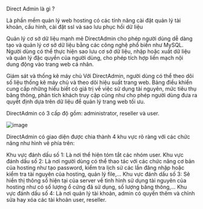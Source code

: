 Direct Admin là gì ?

Là phần mềm quản lý web hosting có các tính năng cài đặt quản lý tài khoản, cấu hình, cài đặt ssl và sao lưu phục hồi dữ liệu

Quản lý cơ sở dữ liệu mạnh mẽ
DirectAdmin cho phép người dùng dễ dàng tạo và quản lý cơ sở dữ liệu bằng các công nghệ phổ biến như MySQL. Người dùng có thể thực hiện sao lưu cơ sở dữ liệu, nhập hoặc xuất dữ liệu và quản lý đặc quyền của người dùng, cho phép tích hợp liền mạch nội dung động vào trang web cá nhân.

Giám sát và thống kê máy chủ
Với DirectAdmin, người dùng có thể theo dõi số liệu thống kê máy chủ và theo dõi hiệu suất trang web. Bảng điều khiển cung cấp những hiểu biết có giá trị về việc sử dụng tài nguyên, mức tiêu thụ băng thông, phân tích khách truy cập cũng như cho phép người dùng đưa ra quyết định dựa trên dữ liệu để quản lý trang web tối ưu.

DirectAdmin có 3 cấp độ gồm: administrator, reseller và user.

![image](https://github.com/DiWien/Direct-Admin-Training/assets/88604764/ad573523-f062-4d4b-873e-61ac2ff3bd6a)

DirectAdmin có giao diện được chia thành 4 khu vực rõ ràng với các chức năng như hình vẽ phía trên:

Khu vực đánh dấu số 1: Là nơi thể hiện tóm tắt các nhóm user.
Khu vực đánh dấu số 2: Là nơi người dùng có thể thao tác với các chức năng cơ bản của hosting như tạo password, kiểm tra lịch sử các lần đăng nhập hoặc kiểm tra tài nguyên của hosting, quản lý file,…
Khu vực đánh dấu số 3: Sẽ hiển thị thông số hiện tại của server về tình hình sử dụng tài nguyên của hosting như có số lượng ổ cứng đã sử dụng, số lượng băng thông,…
Khu vực đánh dấu số 4: Là nơi quản lý tài khoản, admin có quyền thêm và chỉnh sửa hay xóa các tài khoản user, reseller.
